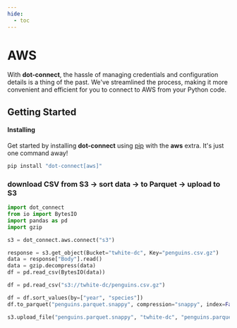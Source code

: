```yaml
---
hide:
  - toc
---
```


# AWS
With **dot-connect**, the hassle of managing credentials and configuration details is a
thing of the past. We've streamlined the process, making it more convenient and
efficient for you to connect to AWS from your Python code.

## Getting Started
#### Installing
Get started by installing **dot-connect** using
[pip](https://pypi.org/project/dot-connect) with the **aws** extra. It's just one
command away!

```bash
pip install "dot-connect[aws]"
```

### download CSV from S3 -> sort data -> to Parquet -> upload to S3

```python
import dot_connect
from io import BytesIO
import pandas as pd
import gzip

s3 = dot_connect.aws.connect("s3")

response = s3.get_object(Bucket="twhite-dc", Key="penguins.csv.gz")
data = response["Body"].read()
data = gzip.decompress(data)
df = pd.read_csv(BytesIO(data))

df = pd.read_csv("s3://twhite-dc/penguins.csv.gz")

df = df.sort_values(by=["year", "species"])
df.to_parquet("penguins.parquet.snappy", compression="snappy", index=False)

s3.upload_file("penguins.parquet.snappy", "twhite-dc", "penguins.parquet.snappy")
```
